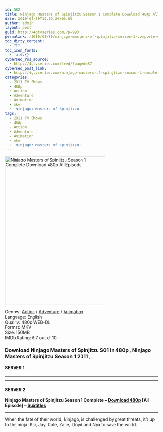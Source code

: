 ```yaml
---
id: 582
title: Ninjago Masters of Spinjitzu Season 1 Complete Download 480p All Episode
date: 2019-09-29T15:06:24+00:00
author: admin
layout: post
guid: http://4gtvseries.com/?p=993
permalink: /2019/09/29/ninjago-masters-of-spinjitzu-season-1-complete-download-480p-all-episode-2/
tdc_dirty_content:
  - "1"
tdc_icon_fonts:
  - 'a:0:{}'
cyberseo_rss_source:
  - http://4gtvseries.com/feed/?paged=87
cyberseo_post_link:
  - http://4gtvseries.com/ninjago-masters-of-spinjitzu-season-1-complete-download-480p-all-episode/
categories:
  - 2011 TV Shows
  - 480p
  - Action
  - Adventure
  - Animation
  - mkv
  - 'Ninjago: Masters of Spinjitzu'
tags:
  - 2011 TV Shows
  - 480p
  - Action
  - Adventure
  - Animation
  - mkv
  - 'Ninjago: Masters of Spinjitzu'
---
```

<img loading="lazy" class="aligncenter" src="https://4.bp.blogspot.com/-_PzMu_L79B4/XZDFgAfFXAI/AAAAAAAAAGM/_Tn-ReK8ZJcJ76wAw8dbrVqZET5dqKUvgCK4BGAYYCw/s1600/Ninjago%2BMasters%2Bof%2BSpinjitzu%2BSeason%2B1.jpg" alt="Ninjago Masters of Spinjitzu Season 1 Complete Download 480p All Episode" width="330" height="488" />

Genres:&nbsp;<a href="http://4gtvseries.com/tag/action/" data-wpel-link="internal">Action</a> / <a href="http://4gtvseries.com/tag/adventure/" data-wpel-link="internal">Adventure</a> / <a href="http://4gtvseries.com/tag/animation/" data-wpel-link="internal">Animation</a>  
Language: English  
Quality:&nbsp;<a href="http://4gtvseries.com/tag/480p/" data-wpel-link="internal">480p</a> WEB-DL  
Format: MKV  
Size: 150MB  
IMDb Rating: 6.7 out of 10

### **Download Ninjago Masters of Spinjitzu S01 in 480p , Ninjago Masters of Spinjitzu Season 1 2011 ,&nbsp;**

#### <span><strong>SERVER 1</strong></span>

* * *

* * *

#### <span><strong>SERVER 2</strong></span>

**Ninjago Masters of Spinjitzu Season 1 Complete – <a href="http://dl480p.xyz/778/" data-wpel-link="external" target="_blank" rel="nofollow external noopener noreferrer" class="wpel-icon-left"><i class="wpel-icon fa fa-download" aria-hidden="true"></i>Download 480p</a> [All Episode] – <a href="https://subscene.com/subtitles/ninjago-masters-of-spinjitzu" data-wpel-link="external" target="_blank" rel="nofollow external noopener noreferrer" class="wpel-icon-left"><i class="wpel-icon fa fa-download" aria-hidden="true"></i>Subtitles</a>**

* * *

When the fate of their world, Ninjago, is challenged by great threats, it’s up to the ninja: Kai, Jay, Cole, Zane, Lloyd and Nya to save the world.

<div align="center">
</div>